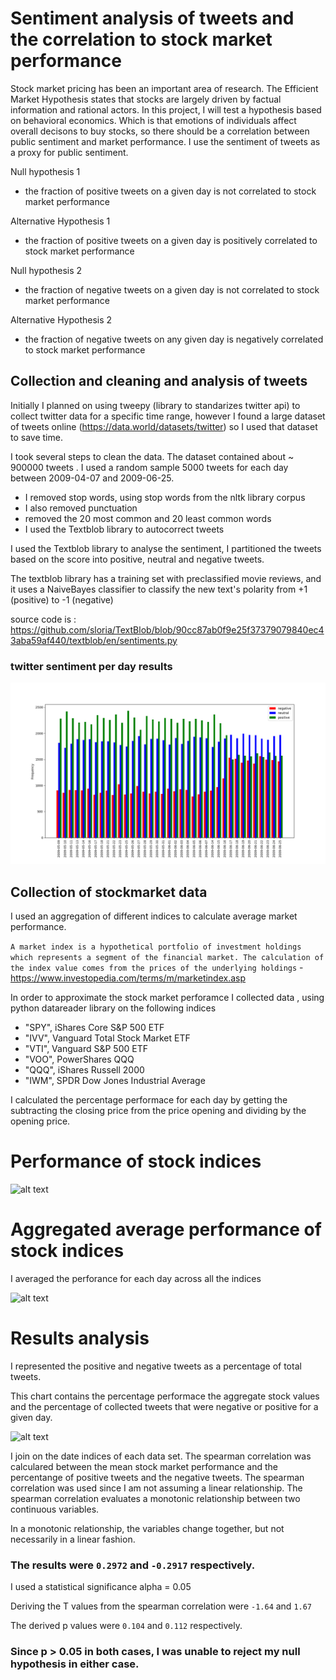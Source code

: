 # Sentiment analysis of tweets and the correlation to stock market performance

Stock market pricing has been an important area of research. The Efficient Market Hypothesis states that stocks are largely driven by factual information and rational actors. In this project, I will test a hypothesis based on behavioral economics. Which is that emotions of individuals affect overall decisons to buy stocks, so there should be a correlation between public sentiment and market performance. I use the sentiment of tweets as a proxy for public sentiment. 

Null hypothesis 1
- the fraction of positive tweets on a given day is not correlated to stock market performance

Alternative Hypothesis 1
- the fraction of positive tweets on a given day is positively correlated to stock market performance

Null hypothesis 2
- the fraction of negative tweets on a given day is not correlated to stock market performance 

Alternative Hypothesis 2
- the fraction of negative tweets on any given day is negatively correlated to stock market performance

## Collection and cleaning and analysis of tweets

Initially I planned on using tweepy (library to standarizes twitter api) to collect twitter data for a specific time range, however I found a large dataset of tweets online (https://data.world/datasets/twitter) so I used that dataset to save time. 

I took several steps to clean the data. The dataset contained about ~ 900000 tweets . I used a random sample 5000 tweets for each day between 2009-04-07  and 2009-06-25.

- I removed stop words, using stop words from the nltk library corpus
- I also removed punctuation 
- removed the 20 most common and 20 least common words
- I used the Textblob library to autocorrect tweets 

I used the Textblob library to analyse the sentiment, I partitioned the tweets based on the score into positive, neutral and negative tweets. 

The textblob library has a training set with preclassified movie reviews, and it uses a NaiveBayes classifier to classify the new text's polarity from +1 (positive) to -1 (negative)


source code is : https://github.com/sloria/TextBlob/blob/90cc87ab0f9e25f37379079840ec43aba59af440/textblob/en/sentiments.py


### twitter sentiment per day results

![alt text](https://github.com/red-starter/capstone/blob/master/graphs/better_chart.png)

## Collection of stockmarket data

I used an aggregation of different indices to calculate average market performance. 

```A market index is a hypothetical portfolio of investment holdings which represents a segment of the financial market. The calculation of the index value comes from the prices of the underlying holdings``` - https://www.investopedia.com/terms/m/marketindex.asp

In order to approximate the stock market perforamce I collected data , using python datareader library on the following indices 
- "SPY", iShares Core S&P 500 ETF 
- "IVV", Vanguard Total Stock Market ETF 
- "VTI", Vanguard S&P 500 ETF 
- "VOO", PowerShares QQQ 
- "QQQ", iShares Russell 2000 
- "IWM", SPDR Dow Jones Industrial Average 

I calculated the percentage performace for each day by getting the subtracting the closing price from the price opening and dividing by the opening price.

# Performance of stock indices
![alt text](https://github.com/red-starter/capstone/blob/master/graphs/each_index_change.png)

# Aggregated average performance of stock indices
I averaged the perforance for each day across all the indices

![alt text](https://github.com/red-starter/capstone/blob/master/graphs/percent_change.png)


# Results analysis

I represented the positive and negative tweets as a percentage of total tweets.

This chart contains the percentage performace the aggregate stock values and the percentage of collected tweets that were negative or positive for a given day. 

![alt text](https://github.com/red-starter/capstone/blob/master/graphs/alllinestogether.png)

I join on the date indices of each data set. The spearman correlation was calculared between the mean stock market performance and the percentange of positive tweets and the negative tweets. The spearman correlation was used since I am not assuming a linear relationship. The spearman correlation evaluates a monotonic relationship between two continuous variables. 

In a monotonic relationship, the variables change together, but not necessarily in a linear fashion.  

### The results were `0.2972` and `-0.2917` respectively. 

I used a statistical significance alpha = 0.05

Deriving the T values from the spearman correlation were `-1.64` and `1.67` 

The derived p values were `0.104` and `0.112` respectively.

### Since p > 0.05 in both cases,  I was unable to reject my null hypothesis in either case.

